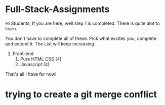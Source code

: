 # Full-Stack-Assignments

Hi Students, If you are here, well step 1 is completed.
There is quite alot to learn. 

You don't have to complete all of these. 
Pick what excites you, complete and extend it.
The List will keep increasing.

1. Front-end 
    1. Pure HTML CSS (4)
    1. Javascript (4)

That's all I have for now! 

# trying  to create a git merge conflict 